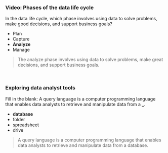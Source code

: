 ### Video: Phases of the data life cycle

In the data life cycle, which phase involves using data to solve problems, make good decisions, and support business goals?

- Plan
- Capture
- **Analyze**
- Manage

> The analyze phase involves using data to solve problems, make great decisions, and support business goals.

&nbsp;

### Exploring data analyst tools

Fill in the blank: A query language is a computer programming language that enables data analysts to retrieve and manipulate data from a **\_**.

- **database**
- folder
- spreadsheet
- drive

> A query language is a computer programming language that enables data analysts to retrieve and manipulate data from a database.
